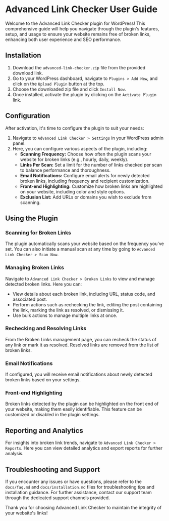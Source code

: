 # Advanced Link Checker User Guide

Welcome to the Advanced Link Checker plugin for WordPress! This comprehensive guide will help you navigate through the plugin's features, setup, and usage to ensure your website remains free of broken links, enhancing both user experience and SEO performance.

## Installation

1. Download the `advanced-link-checker.zip` file from the provided download link.
2. Go to your WordPress dashboard, navigate to `Plugins > Add New`, and click on the `Upload Plugin` button at the top.
3. Choose the downloaded zip file and click `Install Now`.
4. Once installed, activate the plugin by clicking on the `Activate Plugin` link.

## Configuration

After activation, it's time to configure the plugin to suit your needs:

1. Navigate to `Advanced Link Checker > Settings` in your WordPress admin panel.
2. Here, you can configure various aspects of the plugin, including:
   - **Scanning Frequency:** Choose how often the plugin scans your website for broken links (e.g., hourly, daily, weekly).
   - **Links Per Scan:** Set a limit for the number of links checked per scan to balance performance and thoroughness.
   - **Email Notifications:** Configure email alerts for newly detected broken links, including frequency and recipient customization.
   - **Front-end Highlighting:** Customize how broken links are highlighted on your website, including color and style options.
   - **Exclusion List:** Add URLs or domains you wish to exclude from scanning.

## Using the Plugin

### Scanning for Broken Links

The plugin automatically scans your website based on the frequency you've set. You can also initiate a manual scan at any time by going to `Advanced Link Checker > Scan Now`.

### Managing Broken Links

Navigate to `Advanced Link Checker > Broken Links` to view and manage detected broken links. Here you can:

- View details about each broken link, including URL, status code, and associated post.
- Perform actions such as rechecking the link, editing the post containing the link, marking the link as resolved, or dismissing it.
- Use bulk actions to manage multiple links at once.

### Rechecking and Resolving Links

From the Broken Links management page, you can recheck the status of any link or mark it as resolved. Resolved links are removed from the list of broken links.

### Email Notifications

If configured, you will receive email notifications about newly detected broken links based on your settings.

### Front-end Highlighting

Broken links detected by the plugin can be highlighted on the front end of your website, making them easily identifiable. This feature can be customized or disabled in the plugin settings.

## Reporting and Analytics

For insights into broken link trends, navigate to `Advanced Link Checker > Reports`. Here you can view detailed analytics and export reports for further analysis.

## Troubleshooting and Support

If you encounter any issues or have questions, please refer to the `docs/faq.md` and `docs/installation.md` files for troubleshooting tips and installation guidance. For further assistance, contact our support team through the dedicated support channels provided.

Thank you for choosing Advanced Link Checker to maintain the integrity of your website's links!

